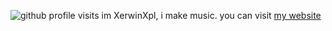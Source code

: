 <a><img align="top" src="https://komarev.com/ghpvc/?username=E15dev&color=13BCEF&style=flat-square&label=profile+visits" alt="github profile visits" />
im XerwinXpl, i make music. you can visit <a href="xerwinxpl.ml">my website</a>
